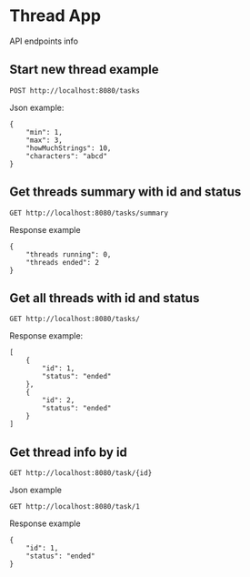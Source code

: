 # Thread App
API endpoints info

## Start new thread example
```
POST http://localhost:8080/tasks
```
Json example:
```
{
	"min": 1,
	"max": 3,
	"howMuchStrings": 10,
	"characters": "abcd"
}
```
## Get threads summary with id and status
```
GET http://localhost:8080/tasks/summary
```
Response example
```
{
	"threads running": 0,
	"threads ended": 2
}
```
## Get all threads with id and status
```
GET http://localhost:8080/tasks/
```
Response example:
```
[
	{
		"id": 1,
		"status": "ended"
	},
	{
		"id": 2,
		"status": "ended"
	}
]
```
## Get thread info by id
```
GET http://localhost:8080/task/{id}
```
Json example
```
GET http://localhost:8080/task/1
```
Response example
```
{
	"id": 1,
	"status": "ended"
}
```

